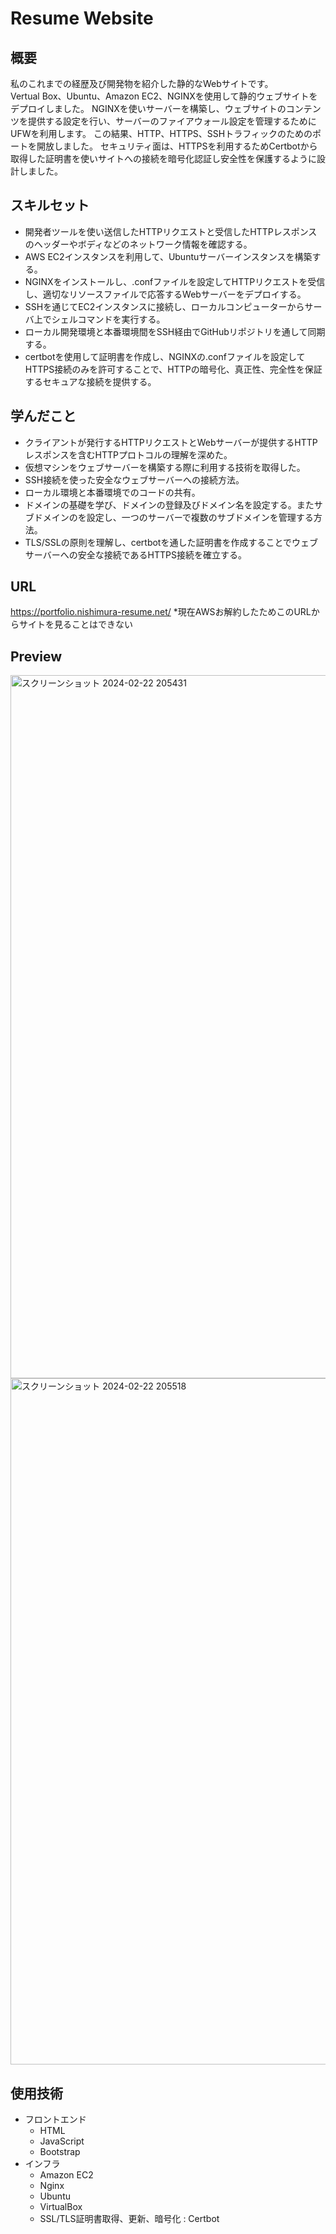 # Resume Website

## 概要
私のこれまでの経歴及び開発物を紹介した静的なWebサイトです。<br>
Vertual Box、Ubuntu、Amazon EC2、NGINXを使用して静的ウェブサイトをデプロイしました。
NGINXを使いサーバーを構築し、ウェブサイトのコンテンツを提供する設定を行い、サーバーのファイアウォール設定を管理するためにUFWを利用します。
この結果、HTTP、HTTPS、SSHトラフィックのためのポートを開放しました。
セキュリティ面は、HTTPSを利用するためCertbotから取得した証明書を使いサイトへの接続を暗号化認証し安全性を保護するように設計しました。

## スキルセット
- 開発者ツールを使い送信したHTTPリクエストと受信したHTTPレスポンスのヘッダーやボディなどのネットワーク情報を確認する。
- AWS EC2インスタンスを利用して、Ubuntuサーバーインスタンスを構築する。
- NGINXをインストールし、.confファイルを設定してHTTPリクエストを受信し、適切なリソースファイルで応答するWebサーバーをデプロイする。
-  SSHを通じてEC2インスタンスに接続し、ローカルコンピューターからサーバ上でシェルコマンドを実行する。
-  ローカル開発環境と本番環境間をSSH経由でGitHubリポジトリを通して同期する。
-  certbotを使用して証明書を作成し、NGINXの.confファイルを設定してHTTPS接続のみを許可することで、HTTPの暗号化、真正性、完全性を保証するセキュアな接続を提供する。

## 学んだこと
- クライアントが発行するHTTPリクエストとWebサーバーが提供するHTTPレスポンスを含むHTTPプロトコルの理解を深めた。
- 仮想マシンをウェブサーバーを構築する際に利用する技術を取得した。
- SSH接続を使った安全なウェブサーバーへの接続方法。
- ローカル環境と本番環境でのコードの共有。
- ドメインの基礎を学び、ドメインの登録及びドメイン名を設定する。またサブドメインのを設定し、一つのサーバーで複数のサブドメインを管理する方法。
- TLS/SSLの原則を理解し、certbotを通した証明書を作成することでウェブサーバーへの安全な接続であるHTTPS接続を確立する。

## URL 
https://portfolio.nishimura-resume.net/
*現在AWSお解約したためこのURLからサイトを見ることはできない

## Preview
<img width="1125" alt="スクリーンショット 2024-02-22 205431" src="https://github.com/Naonao3/resume-website/assets/97473345/be29150d-58bb-416d-a5c5-6d5c413c6e0e">
<img width="1098" alt="スクリーンショット 2024-02-22 205518" src="https://github.com/Naonao3/resume-website/assets/97473345/9470b26e-3b84-42fd-9d8c-8ef1e94e79a7">


## 使用技術
- フロントエンド
  - HTML
  - JavaScript
  - Bootstrap
- インフラ
  - Amazon EC2
  - Nginx
  - Ubuntu
  - VirtualBox
  - SSL/TLS証明書取得、更新、暗号化 : Certbot

